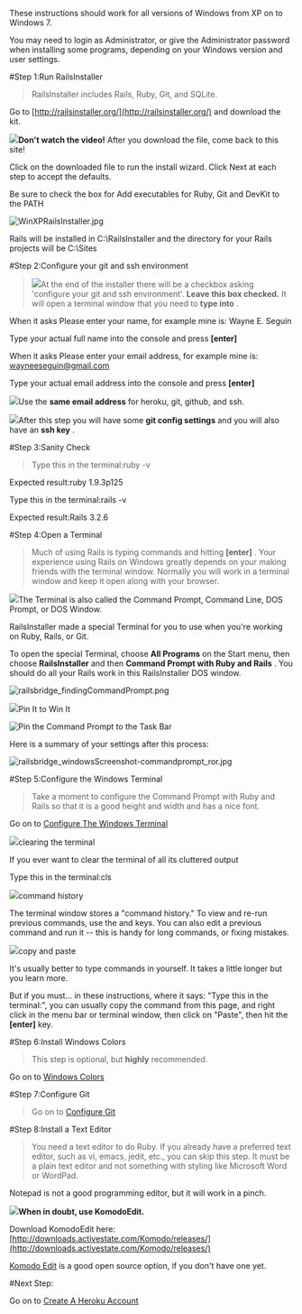 These instructions should work for all versions of Windows from XP on to Windows 7.

You may need to login as Administrator, or give the Administrator password when installing some programs, depending on your Windows version and user settings.

[]()#Step 1:Run RailsInstaller


>RailsInstaller includes Rails, Ruby, Git, and SQLite.

Go to 
[http://railsinstaller.org/](http://railsinstaller.org/) and download the kit.

![](/img/warning.png)**Don't watch the video!**
 After you download the file, come back to this site!

Click on the downloaded file to run the install wizard.  Click Next at each step to accept the defaults.

Be sure to check the box for 
Add executables for Ruby, Git and DevKit to the PATH

![WinXPRailsInstaller.jpg](WinXPRailsInstaller.jpg)

Rails will be installed in C:\RailsInstaller and the directory for your Rails projects will be C:\Sites

[]()#Step 2:Configure your git and ssh environment


>![](/img/warning.png)At the end of the installer there will be a checkbox asking 'configure your git and ssh environment'. 
**Leave this box checked.**
 It will open a terminal window that you need to 
**type into**
.

When it asks 
Please enter your name, for example mine is: Wayne E. Seguin

Type 
your actual full name into the console and press 
**[enter]**

When it asks 
Please enter your email address, for example mine is: wayneeseguin@gmail.com

Type 
your actual email address into the console and press 
**[enter]**

![](/img/warning.png)Use the 
**same email address**
 for heroku, git, github, and ssh.

![](/img/info.png)After this step you will have some 
**git config settings**
 and you will also have an 
**ssh key**
.

[]()#Step 3:Sanity Check


>Type this in the terminal:ruby -v

Expected result:ruby 1.9.3p125

Type this in the terminal:rails -v

Expected result:Rails 3.2.6

[]()#Step 4:Open a Terminal


>Much of using Rails is typing commands and hitting 
**[enter]**
.  Your experience using Rails on Windows greatly depends on your making friends with the terminal window.  Normally you will work in a terminal window and keep it open along with your browser.

![](/img/info.png)The Terminal is also called the Command Prompt, Command Line, DOS Prompt, or DOS Window.

RailsInstaller made a special Terminal for you to use when you're working on Ruby, Rails, or Git.

To open the special Terminal, choose 
**All Programs**
 on the Start menu, then choose 
**RailsInstaller**
 and then 
**Command Prompt with Ruby and Rails**
. You should do all your Rails work in this RailsInstaller DOS window.

![railsbridge_findingCommandPrompt.png](railsbridge_findingCommandPrompt.png)

![](/img/info.png)Pin It to Win It

![Pin the Command Prompt to the Task Bar](railsbridge_windowsScreenshot-commandprompt-pinnedtotaskbar.png)

Here is a summary of your settings after this process:

![railsbridge_windowsScreenshot-commandprompt_ror.jpg](railsbridge_windowsScreenshot-commandprompt_ror.jpg)

[]()#Step 5:Configure the Windows Terminal


>Take a moment to configure the 
Command Prompt with Ruby and Rails so that it is a good height and width and has a nice font.

Go on to 
[Configure The Windows Terminal](configure_the_windows_terminal?back=windows%23step5)

![](/img/info.png)clearing the terminal

If you ever want to clear the terminal of all its cluttered output

Type this in the terminal:cls

![](/img/info.png)command history

The terminal window stores a "command history." To view and re-run previous commands, use the <up arrow> and <down arrow> keys.  You can also edit a previous command and run it -- this is handy for long commands, or fixing mistakes.

![](/img/info.png)copy and paste

It's usually better to type commands in yourself. It takes a little longer but you learn more.

But if you must... in these instructions, where it says: "Type this in the terminal:", you can usually copy the command from this page, and right click in the menu bar or terminal window, then click on "Paste", then hit the 
**[enter]**
 key.

[]()#Step 6:Install Windows Colors


>This step is optional, but 
**highly**
 recommended.

Go on to 
[Windows Colors](windows_colors?back=windows%23step6)

[]()#Step 7:Configure Git


>Go on to 
[Configure Git](configure_git?back=windows%23step7)

[]()#Step 8:Install a Text Editor


>You need a text editor to do Ruby. If you already have a preferred text editor, such as vi, emacs, jedit, etc., you can skip this step. It must be a plain text editor and not something with styling like Microsoft Word or WordPad.

Notepad is not a good programming editor, but it will work in a pinch.

![](/img/warning.png)**When in doubt, use KomodoEdit.**

Download KomodoEdit here: 
[http://downloads.activestate.com/Komodo/releases/](http://downloads.activestate.com/Komodo/releases/)

[Komodo Edit](http://www.activestate.com/komodo-edit) is a good open source option, if you don't have one yet.

#Next Step:


Go on to 
[Create A Heroku Account](create_a_heroku_account?back=windows%23step8)